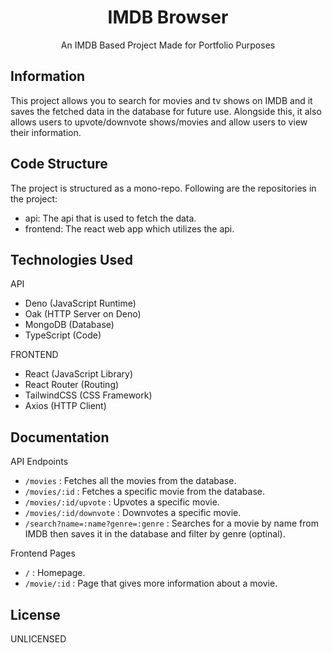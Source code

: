 <div align="center">

# IMDB Browser
An IMDB Based Project Made for Portfolio Purposes
</div>

## Information
This project allows you to search for movies and tv shows on IMDB and it saves the fetched data in the database for future use. Alongside this, it also allows users to upvote/downvote shows/movies and allow users to view their information.

## Code Structure
The project is structured as a mono-repo. Following are the repositories in the project:
- api: The api that is used to fetch the data.
- frontend: The react web app which utilizes the api.

## Technologies Used
API
- Deno (JavaScript Runtime)
- Oak (HTTP Server on Deno)
- MongoDB (Database)
- TypeScript (Code)

FRONTEND
- React (JavaScript Library)
- React Router (Routing)
- TailwindCSS (CSS Framework)
- Axios (HTTP Client)

## Documentation
API Endpoints
- `/movies` : Fetches all the movies from the database.
- `/movies/:id` : Fetches a specific movie from the database.
- `/movies/:id/upvote` : Upvotes a specific movie.
- `/movies/:id/downvote` : Downvotes a specific movie.
- `/search?name=:name?genre=:genre` : Searches for a movie by name from IMDB then saves it in the database and filter by genre (optinal).

Frontend Pages
- `/` : Homepage.
- `/movie/:id` : Page that gives more information about a movie.

## License
UNLICENSED